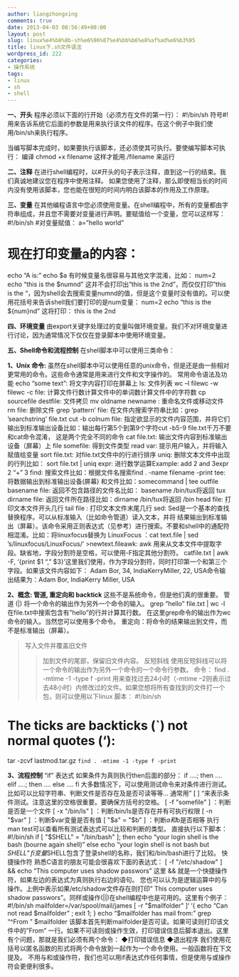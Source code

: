 ```yaml
---
author: liangzhongxing
comments: true
date: 2013-04-03 08:56:49+00:00
layout: post
slug: linux%e4%b8%8b-sh%e6%96%87%e4%bb%b6%e8%af%ad%e6%b3%95
title: linux下.sh文件语法
wordpress_id: 222
categories:
- 操作系统
tags:
- linux
- sh
- shell
---
```


**一、开头**
程序必须以下面的行开始（必须方在文件的第一行）：
#!/bin/sh
符号#!用来告诉系统它后面的参数是用来执行该文件的程序。在这个例子中我们使用/bin/sh来执行程序。

当编写脚本完成时，如果要执行该脚本，还必须使其可执行。要使编写脚本可执行：
编译 chmod +x filename 这样才能用./filename 来运行

**二、注释**
在进行shell编程时，以#开头的句子表示注释，直到这一行的结束。我们真诚地建议您在程序中使用注释。
如果您使用了注释，那么即使相当长的时间内没有使用该脚本，您也能在很短的时间内明白该脚本的作用及工作原理。

**三、变量**
在其他编程语言中您必须使用变量。在shell编程中，所有的变量都由字符串组成，并且您不需要对变量进行声明。要赋值给一个变量，您可以这样写：
#!/bin/sh
#对变量赋值：
a=”hello world”
# 现在打印变量a的内容：
echo “A is:”
echo $a
有时候变量名很容易与其他文字混淆，比如：
num=2
echo “this is the $numnd”
这并不会打印出”this is the 2nd”，而仅仅打印”this is the “，因为shell会去搜索变量numnd的值，但是这个变量时没有值的。可以使用花括号来告诉shell我们要打印的是num变量：
num=2
echo “this is the ${num}nd”
这将打印： this is the 2nd

**四、环境变量**
由export关键字处理过的变量叫做环境变量。我们不对环境变量进行讨论，因为通常情况下仅仅在登录脚本中使用环境变量。

**五、Shell命令和流程控制**
在shell脚本中可以使用三类命令：

**1、Unix 命令:**
虽然在shell脚本中可以使用任意的unix命令，但是还是由一些相对更常用的命令。这些命令通常是用来进行文件和文字操作的。
常用命令语法及功能
echo “some text”: 将文字内容打印在屏幕上
ls: 文件列表
wc –l filewc -w filewc -c file: 计算文件行数计算文件中的单词数计算文件中的字符数
cp sourcefile destfile: 文件拷贝
mv oldname newname : 重命名文件或移动文件
rm file: 删除文件
grep ‘pattern’ file: 在文件内搜索字符串比如：grep ’searchstring’ file.txt
cut -b colnum file: 指定欲显示的文件内容范围，并将它们输出到标准输出设备比如：输出每行第5个到第9个字符cut -b5-9 file.txt千万不要和cat命令混淆，
这是两个完全不同的命令
cat file.txt: 输出文件内容到标准输出设备（屏幕）上
file somefile: 得到文件类型
read var: 提示用户输入，并将输入赋值给变量
sort file.txt: 对file.txt文件中的行进行排序
uniq: 删除文本文件中出现的行列比如： sort file.txt | uniq
expr: 进行数学运算Example: add 2 and 3expr 2 “+” 3
find: 搜索文件比如：根据文件名搜索find . -name filename -print
tee: 将数据输出到标准输出设备(屏幕) 和文件比如：somecommand | tee outfile
basename file: 返回不包含路径的文件名比如： basename /bin/tux将返回 tux
dirname file: 返回文件所在路径比如：dirname /bin/tux将返回 /bin
head file: 打印文本文件开头几行
tail file : 打印文本文件末尾几行
sed: Sed是一个基本的查找替换程序。可以从标准输入（比如命令管道）读入文本，并将
结果输出到标准输出（屏幕）。该命令采用正则表达式（见参考）进行搜索。不要和shell中的通配符相混淆。比如：将linuxfocus替换为 LinuxFocus ：cat text.file | sed ’s/linuxfocus/LinuxFocus/’ >newtext.fileawk: awk 用来从文本文件中提取字段。缺省地，字段分割符是空格，可以使用-F指定其他分割符。
catfile.txt | awk -F, ‘{print $1 “,” $3}’这里我们使用，作为字段分割符，同时打印第一个和第三个字段。如果该文件内容如下： Adam Bor, 34, IndiaKerryMiller, 22, USA命令输出结果为：Adam Bor, IndiaKerry Miller, USA

**2、概念: 管道, 重定向和 backtick**
这些不是系统命令，但是他们真的很重要。
管道 (|) 将一个命令的输出作为另外一个命令的输入。
grep “hello” file.txt | wc -l
在file.txt中搜索包含有”hello”的行并计算其行数。
在这里grep命令的输出作为wc命令的输入。当然您可以使用多个命令。
重定向：将命令的结果输出到文件，而不是标准输出（屏幕）。
> 写入文件并覆盖旧文件
>> 加到文件的尾部，保留旧文件内容。
反短斜线
使用反短斜线可以将一个命令的输出作为另外一个命令的一个命令行参数。
命令：
find . -mtime -1 -type f -print
用来查找过去24小时（-mtime –2则表示过去48小时）内修改过的文件。如果您想将所有查找到的文件打一个包，则可以使用以下linux 脚本：
#!/bin/sh
# The ticks are backticks (`) not normal quotes (‘):
tar -zcvf lastmod.tar.gz `find . -mtime -1 -type f -print`

**3、流程控制**
“if” 表达式 如果条件为真则执行then后面的部分：
if ….; then
….
elif ….; then
….
else
….
fi
大多数情况下，可以使用测试命令来对条件进行测试。比如可以比较字符串、判断文件是否存在及是否可读等等…
通常用” [ ] “来表示条件测试。注意这里的空格很重要。要确保方括号的空格。
[ -f "somefile" ] ：判断是否是一个文件
[ -x "/bin/ls" ] ：判断/bin/ls是否存在并有可执行权限
[ -n "$var" ] ：判断$var变量是否有值
[ "$a" = "$b" ] ：判断$a和$b是否相等
执行man test可以查看所有测试表达式可以比较和判断的类型。
直接执行以下脚本：
#!/bin/sh
if [ "$SHELL" = "/bin/bash" ]; then
echo “your login shell is the bash (bourne again shell)”
else
echo “your login shell is not bash but $SHELL”
fi
变量$SHELL包含了登录shell的名称，我们和/bin/bash进行了比较。
快捷操作符
熟悉C语言的朋友可能会很喜欢下面的表达式：
[ -f "/etc/shadow" ] && echo “This computer uses shadow passwors”
这里 && 就是一个快捷操作符，如果左边的表达式为真则执行右边的语句。
您也可以认为是逻辑运算中的与操作。上例中表示如果/etc/shadow文件存在则打印” This computer uses shadow passwors”。同样或操作(||)在shell编程中也是可用的。这里有个例子：
#!/bin/sh
mailfolder=/var/spool/mail/james
[ -r "$mailfolder" ]‘ ‘{ echo “Can not read $mailfolder” ; exit 1; }
echo “$mailfolder has mail from:”
grep “^From ” $mailfolder
该脚本首先判断mailfolder是否可读。如果可读则打印该文件中的”From” 一行。如果不可读则或操作生效，打印错误信息后脚本退出。这里有个问题，那就是我们必须有两个命令：
◆打印错误信息
◆退出程序
我们使用花括号以匿名函数的形式将两个命令放到一起作为一个命令使用。一般函数将在下文提及。
不用与和或操作符，我们也可以用if表达式作任何事情，但是使用与或操作符会更便利很多。
